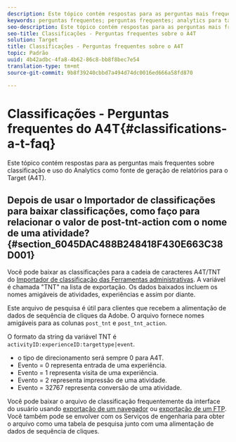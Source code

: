 ```yaml
---
description: Este tópico contém respostas para as perguntas mais frequentes sobre classificação e uso do Analytics como fonte de geração de relatórios para o Target (A4T).
keywords: perguntas frequentes; perguntas frequentes; analytics para target; a4T; classificações; classificação; importador de classificações; post-tnt-action
seo-description: Este tópico contém respostas para as perguntas mais frequentes sobre classificação e uso do Analytics como fonte de geração de relatórios para o Target (A4T).
seo-title: Classificações - Perguntas frequentes sobre o A4T
solution: Target
title: Classificações - Perguntas frequentes sobre o A4T
topic: Padrão
uuid: 4b42adbc-4fa8-4b62-86c8-bb8f8bec7e54
translation-type: tm+mt
source-git-commit: 9b8f39240cbbd7a494d74dc0016ed666a58fd870

---
```



# Classificações - Perguntas frequentes do A4T{#classifications-a-t-faq}

Este tópico contém respostas para as perguntas mais frequentes sobre classificação e uso do Analytics como fonte de geração de relatórios para o Target (A4T).

## Depois de usar o Importador de classificações para baixar classificações, como faço para relacionar o valor de post-tnt-action com o nome de uma atividade? {#section_6045DAC488B248418F430E663C38D001}

Você pode baixar as classificações para a cadeia de caracteres A4T/TNT do [Importador de classificação das Ferramentas administrativas](https://marketing.adobe.com/resources/help/en_US/reference/c_working_with_saint.html). A variável é chamada &quot;TNT&quot; na lista de exportação. Os dados baixados incluem os nomes amigáveis de atividades, experiências e assim por diante.

Este arquivo de pesquisa é útil para clientes que recebem a alimentação de dados de sequência de cliques da Adobe. O arquivo fornece nomes amigáveis para as colunas `post_tnt` e `post_tnt_action`.

O formato da string da variável TNT é `activityID:experienceID:targettype|event`.

* o tipo de direcionamento será sempre 0 para A4T.
* Evento = 0 representa entrada de uma experiência.
* Evento = 1 representa visita de uma experiência.
* Evento = 2 representa impressão de uma atividade.
* Evento = 32767 representa conversão de uma atividade.

Você pode baixar o arquivo de classificação frequentemente da interface do usuário usando [exportação de um navegador](https://marketing.adobe.com/resources/help/en_US/reference/browser_export.html) ou [exportação de um FTP](https://marketing.adobe.com/resources/help/en_US/reference/ftp_export.html). Você também pode se envolver com os Serviços de engenharia para obter o arquivo como uma tabela de pesquisa junto com uma alimentação de dados de sequência de cliques.
